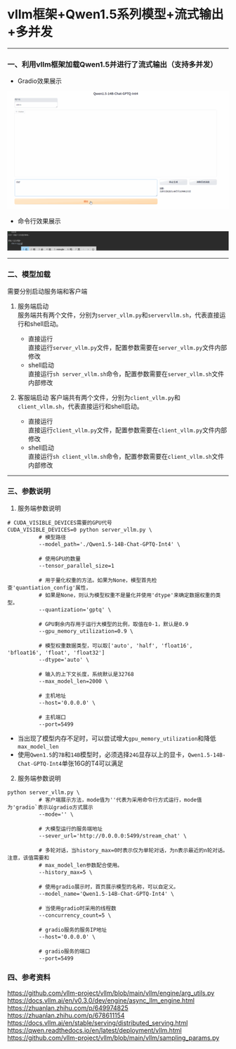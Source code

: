 # vllm框架+Qwen1.5系列模型+流式输出+多并发
***
### 一、利用vllm框架加载Qwen1.5并进行了流式输出（支持多并发） 
* Gradio效果展示

![采用gradio组件展示](./pictures/qwen_gradio.gif 'qwen_gradio')

* 命令行效果展示

![采用命令行展示](./pictures/qwen_web.gif 'qwen_web')

***
### 二、模型加载  

需要分别启动服务端和客户端
1. 服务端启动  
服务端共有两个文件，分别为`server_vllm.py`和`servervllm.sh`，代表直接运行和shell启动。
   * 直接运行  
   直接运行`server_vllm.py`文件，配置参数需要在`server_vllm.py`文件内部修改
   * shell启动  
   直接运行`sh server_vllm.sh`命令，配置参数需要在`server_vllm.sh`文件内部修改
   
     
2. 客服端启动
客户端共有两个文件，分别为`client_vllm.py`和`client_vllm.sh`，代表直接运行和shell启动。
   * 直接运行  
    直接运行`client_vllm.py`文件，配置参数需要在`client_vllm.py`文件内部修改
    * shell启动  
    直接运行`sh client_vllm.sh`命令，配置参数需要在`client_vllm.sh`文件内部修改
   
***
### 三、参数说明
1. 服务端参数说明
```shell
# CUDA_VISIBLE_DEVICES需要的GPU代号
CUDA_VISIBLE_DEVICES=0 python server_vllm.py \
          # 模型路径
          --model_path='./Qwen1.5-14B-Chat-GPTQ-Int4' \
          
          # 使用GPU的数量
          --tensor_parallel_size=1 
          
          # 用于量化权重的方法。如果为None，模型首先检查'quantiation_config'属性，
          # 如果是None，则认为模型权重不是量化并使用'dtype'来确定数据权重的类型。
          --quantization='gptq' \
          
          # GPU剩余内存用于运行大模型的比例，取值在0-1，默认是0.9
          --gpu_memory_utilization=0.9 \
          
          # 模型权重数据类型，可以取['auto', 'half', 'float16', 'bfloat16', 'float', 'float32']
          --dtype='auto' \
          
          # 输入的上下文长度，系统默认是32768        
          --max_model_len=2000 \
          
          # 主机地址
          --host='0.0.0.0' \
          
          # 主机端口
          --port=5499
```
* 当出现了模型内存不足时，可以尝试增大`gpu_memory_utilization`和降低`max_model_len`
* 使用`Qwen1.5`的`7B`和`14B`模型时，必须选择`24G`显存以上的显卡，`Qwen1.5-14B-Chat-GPTQ-Int4`单张16G的T4可以满足
  
2. 服务端参数说明
```shell
python server_vllm.py \
          # 客户端展示方法，mode值为''代表为采用命令行方式运行，mode值为'gradio`表示以gradio方式展示
          --mode='' \
          
          # 大模型运行的服务端地址
          --sever_url='http://0.0.0.0:5499/stream_chat' \
          
          # 多轮对话，当history_max=0时表示仅为单轮对话，为n表示最近的n轮对话。注意，该值需要和
          # max_model_len参数配合使用。
          --history_max=5 \
          
          # 使用gradio展示时，首页展示模型的名称，可以自定义。
          --model_name='Qwen1.5-14B-Chat-GPTQ-Int4' \
          
          # 当使用gradio时采用的线程数
          --concurrency_count=5 \
          
          # gradio服务的服务IP地址
          --host='0.0.0.0' \
          
          # gradio服务的端口
          --port=5499
```
### 四、参考资料 

https://github.com/vllm-project/vllm/blob/main/vllm/engine/arg_utils.py
https://docs.vllm.ai/en/v0.3.0/dev/engine/async_llm_engine.html
https://zhuanlan.zhihu.com/p/649974825
https://zhuanlan.zhihu.com/p/678611154
https://docs.vllm.ai/en/stable/serving/distributed_serving.html
https://qwen.readthedocs.io/en/latest/deployment/vllm.html
https://github.com/vllm-project/vllm/blob/main/vllm/sampling_params.py
